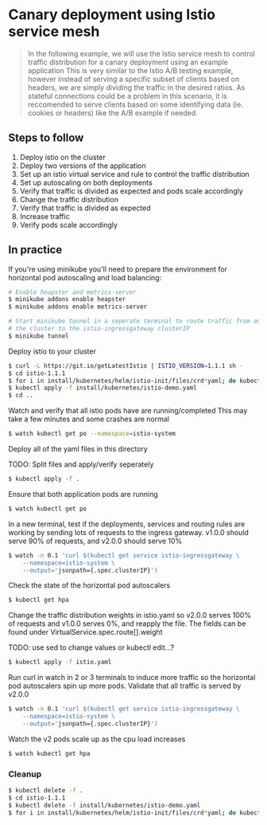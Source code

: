 Canary deployment using Istio service mesh
==========================================================

> In the following example, we will use the Istio service mesh to control
traffic distribution for a canary deployment using an example application
This is very similar to the Istio A/B testing example, however instead of
serving a specific subset of clients based on headers, we are simply dividing
the traffic in the desired ratios. As stateful connections could be a problem
in this scenario, it is reccomended to serve clients based on some identifying
data (ie. cookies or headers) like the A/B example if needed.

## Steps to follow

1. Deploy istio on the cluster
1. Deploy two versions of the application
1. Set up an istio virtual service and rule to control the traffic distribution
1. Set up autoscaling on both deployments
1. Verify that traffic is divided as expected and pods scale accordingly
1. Change the traffic distribution
1. Verify that traffic is divided as expected
1. Increase traffic
1. Verify pods scale accordingly

## In practice

If you're using minikube you'll need to prepare the environment for horizontal
pod autoscaling and load balancing:

```bash
# Enable heapster and metrics-server
$ minikube addons enable heapster
$ minikube addons enable metrics-server

# Start minikube tunnel in a seperate terminal to route traffic from outside
# the cluster to the istio-ingressgateway clusterIP
$ minikube tunnel
```

Deploy istio to your cluster

```bash
$ curl -L https://git.io/getLatestIstio | ISTIO_VERSION=1.1.1 sh -
$ cd istio-1.1.1
$ for i in install/kubernetes/helm/istio-init/files/crd*yaml; do kubectl apply -f $i; done
$ kubectl apply -f install/kubernetes/istio-demo.yaml
$ cd ..
```

Watch and verify that all istio pods have are running/completed
This may take a few minutes and some crashes are normal

```bash
$ watch kubectl get po --namespace=istio-system
```

Deploy all of the yaml files in this directory

TODO: Split files and apply/verify seperately

```bash
$ kubectl apply -f .
```

Ensure that both application pods are running

```bash
$ watch kubectl get po
```

In a new terminal, test if the deployments, services and routing rules are
working by sending lots of requests to the ingress gateway. v1.0.0 should
serve 90% of requests, and v2.0.0 should serve 10%

```bash
$ watch -n 0.1 'curl $(kubectl get service istio-ingressgateway \
    --namespace=istio-system \
    --output='jsonpath={.spec.clusterIP}')
```

Check the state of the horizontal pod autoscalers

```bash
$ kubectl get hpa
```

Change the traffic distribution weights in istio.yaml so v2.0.0 serves 100% of
requests and v1.0.0 serves 0%, and reapply the file.
The fields can be found under VirtualService.spec.route[].weight

TODO: use sed to change values or kubectl edit...?

```bash
$ kubectl apply -f istio.yaml
```

Run curl in watch in 2 or 3 terminals to induce more traffic so the
horizontal pod autoscalers spin up more pods. Validate that all traffic is 
served by v2.0.0

```bash
$ watch -n 0.1 'curl $(kubectl get service istio-ingressgateway \
    --namespace=istio-system \
    --output='jsonpath={.spec.clusterIP}')
```

Watch the v2 pods scale up as the cpu load increases

```bash
$ watch kubectl get hpa
```

### Cleanup

```bash
$ kubectl delete -f .
$ cd istio-1.1.1
$ kubectl delete -f install/kubernetes/istio-demo.yaml
$ for i in install/kubernetes/helm/istio-init/files/crd*yaml; do kubectl delete -f $i; done
```
